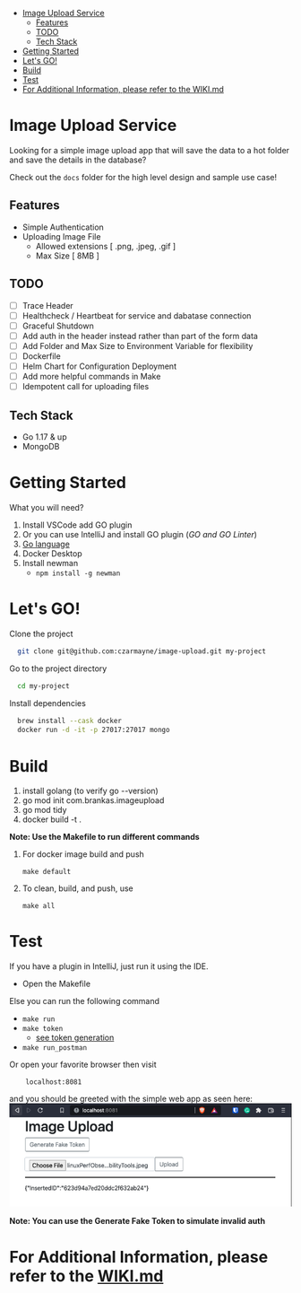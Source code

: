 
- [Image Upload Service](#image-upload-service)
  - [Features](#features)
  - [TODO](#todo)
  - [Tech Stack](#tech-stack)
- [Getting Started](#getting-started)
- [Let's GO!](#lets-go)
- [Build](#build)
- [Test](#test)
- [For Additional Information, please refer to the WIKI.md](#for-additional-information-please-refer-to-the-wikimd)
# Image Upload Service

Looking for a simple image upload app that will save the data to a hot folder 
and save the details in the database? 

Check out the `docs` folder for the high level design and sample use case!

## Features

- Simple Authentication 
- Uploading Image File 
    - Allowed extensions [ .png, .jpeg, .gif ]
    - Max Size [ 8MB ]

## TODO
- [ ] Trace Header
- [ ] Healthcheck / Heartbeat for service and dabatase connection
- [ ] Graceful Shutdown
- [ ] Add auth in the header instead rather than part of the form data
- [ ] Add Folder and Max Size to Environment Variable for flexibility 
- [ ] Dockerfile
- [ ] Helm Chart for Configuration Deployment
- [ ] Add more helpful commands in Make
- [ ] Idempotent call for uploading files
  
## Tech Stack

- Go 1.17 & up
- MongoDB

# Getting Started
What you will need?
1. Install VSCode add GO plugin
2. Or you can use IntelliJ and install GO plugin (_GO and GO Linter_)
2. [Go language](https://jimkang.medium.com/install-go-on-mac-with-homebrew-5fa421fc55f5)
3. Docker Desktop
5. Install newman 
   + `npm install -g newman`

# Let's GO!
  Clone the project

```bash
  git clone git@github.com:czarmayne/image-upload.git my-project
```

Go to the project directory

```bash
  cd my-project
```

Install dependencies

```bash
  brew install --cask docker
  docker run -d -it -p 27017:27017 mongo
```

# Build
1. install golang (to verify go --version)
2. go mod init com.brankas.imageupload
3. go mod tidy
4. docker build -t <tagname> .

**Note: Use the Makefile to run different commands**
1. For docker image build and push
    ```
    make default
    ```
2. To clean, build, and push, use 
    ```
    make all
    ```

# Test
If you have a plugin in IntelliJ, just run it using the IDE.
+ Open the Makefile

Else you can run the following command
+ `make run` 
+ `make token`
  + [see token generation](token.md)
+ `make run_postman`
  
Or open your favorite browser then visit
```
    localhost:8081
```
and you should be greeted with the simple web app as seen here:
![Landing Page](webapp.png)

**Note: You can use the Generate Fake Token to simulate invalid auth**

# For Additional Information, please refer to the [WIKI.md](WIKI.md)